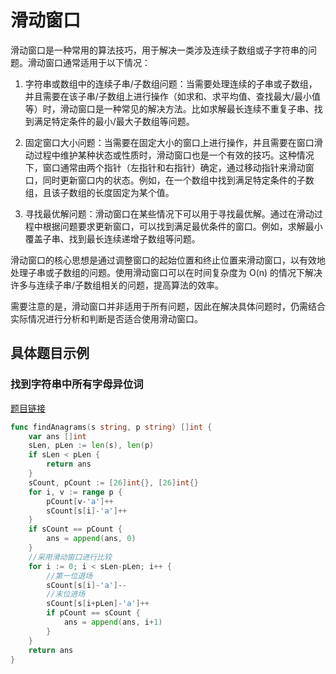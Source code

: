 # 滑动窗口
滑动窗口是一种常用的算法技巧，用于解决一类涉及连续子数组或子字符串的问题。滑动窗口通常适用于以下情况：

1. 字符串或数组中的连续子串/子数组问题：当需要处理连续的子串或子数组，并且需要在该子串/子数组上进行操作（如求和、求平均值、查找最大/最小值等）时，滑动窗口是一种常见的解决方法。比如求解最长连续不重复子串、找到满足特定条件的最小/最大子数组等问题。

2. 固定窗口大小问题：当需要在固定大小的窗口上进行操作，并且需要在窗口滑动过程中维护某种状态或性质时，滑动窗口也是一个有效的技巧。这种情况下，窗口通常由两个指针（左指针和右指针）确定，通过移动指针来滑动窗口，同时更新窗口内的状态。例如，在一个数组中找到满足特定条件的子数组，且该子数组的长度固定为某个值。

3. 寻找最优解问题：滑动窗口在某些情况下可以用于寻找最优解。通过在滑动过程中根据问题要求更新窗口，可以找到满足最优条件的窗口。例如，求解最小覆盖子串、找到最长连续递增子数组等问题。

滑动窗口的核心思想是通过调整窗口的起始位置和终止位置来滑动窗口，以有效地处理子串或子数组的问题。使用滑动窗口可以在时间复杂度为 O(n) 的情况下解决许多与连续子串/子数组相关的问题，提高算法的效率。

需要注意的是，滑动窗口并非适用于所有问题，因此在解决具体问题时，仍需结合实际情况进行分析和判断是否适合使用滑动窗口。

## 具体题目示例
### 找到字符串中所有字母异位词
[题目链接](https://leetcode.cn/problems/find-all-anagrams-in-a-string/description/)

``` go
func findAnagrams(s string, p string) []int {
	var ans []int
	sLen, pLen := len(s), len(p)
	if sLen < pLen {
		return ans
	}
	sCount, pCount := [26]int{}, [26]int{}
	for i, v := range p {
		pCount[v-'a']++
		sCount[s[i]-'a']++
	}
	if sCount == pCount {
		ans = append(ans, 0)
	}
	//采用滑动窗口进行比较
	for i := 0; i < sLen-pLen; i++ {
		//第一位退场
		sCount[s[i]-'a']--
		//末位进场
		sCount[s[i+pLen]-'a']++
		if pCount == sCount {
			ans = append(ans, i+1)
		}
	}
	return ans
}

```